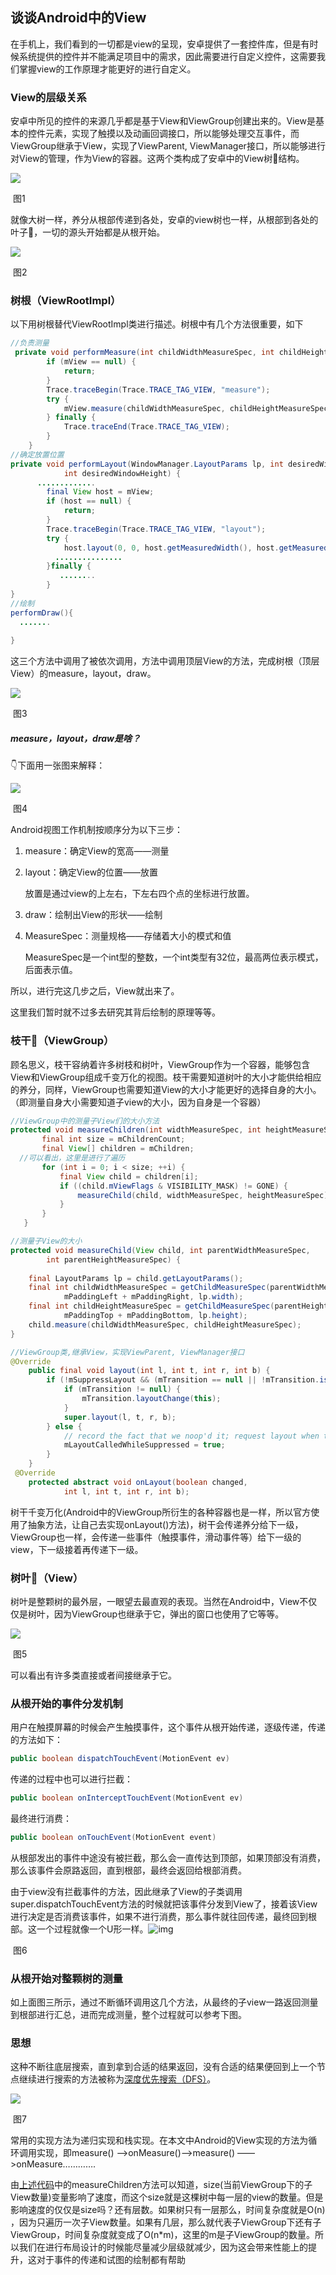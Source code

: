 ## 谈谈Android中的View

在手机上，我们看到的一切都是view的呈现，安卓提供了一套控件库，但是有时候系统提供的控件并不能满足项目中的需求，因此需要进行自定义控件，这需要我们掌握view的工作原理才能更好的进行自定义。

### View的层级关系

安卓中所见的控件的来源几乎都是基于View和ViewGroup创建出来的。View是基本的控件元素，实现了触摸以及动画回调接口，所以能够处理交互事件，而ViewGroup继承于View，实现了ViewParent, ViewManager接口，所以能够进行对View的管理，作为View的容器。这两个类构成了安卓中的View树🌲结构。



![](https://timgsa.baidu.com/timg?image&quality=80&size=b9999_10000&sec=1564426878011&di=f4d5a90c07506902e12f52ba3a0df79e&imgtype=0&src=http%3A%2F%2F5b0988e595225.cdn.sohucs.com%2Fimages%2F20190629%2F53e1723c2b9a496dafe993c5215364fa.jpeg)

​																								图1

就像大树一样，养分从根部传递到各处，安卓的view树也一样，从根部到各处的叶子🍃，一切的源头开始都是从根开始。

![](https://img-blog.csdn.net/20160408105916977)

​																						图2

### 树根（ViewRootImpl）

以下用树根替代ViewRootImpl类进行描述。树根中有几个方法很重要，如下

```java
//负责测量
 private void performMeasure(int childWidthMeasureSpec, int childHeightMeasureSpec) {
        if (mView == null) {
            return;
        }
        Trace.traceBegin(Trace.TRACE_TAG_VIEW, "measure");
        try {
            mView.measure(childWidthMeasureSpec, childHeightMeasureSpec);
        } finally {
            Trace.traceEnd(Trace.TRACE_TAG_VIEW);
        }
    }
//确定放置位置
private void performLayout(WindowManager.LayoutParams lp, int desiredWindowWidth,
            int desiredWindowHeight) {
      .............
        final View host = mView;
        if (host == null) {
            return;
        }
        Trace.traceBegin(Trace.TRACE_TAG_VIEW, "layout");
        try {
            host.layout(0, 0, host.getMeasuredWidth(), host.getMeasuredHeight());
          ...............
        }finally {
           ........
        }
}
//绘制
performDraw(){
  .......
    
}
```

这三个方法中调用了被依次调用，方法中调用顶层View的方法，完成树根（顶层View）的measure，layout，draw。

![](http://image.webreader.duokan.com/mfsv2/download/fdsc3/p01s50KI6XvJ/wPxRNtLOeLwo2E.jpg?thumb=1024x&scale=auto)

​																						图3



##### measure，layout，draw是啥？

👇下面用一张图来解释：

![](https://img-blog.csdn.net/20170119233820894?watermark/2/text/aHR0cDovL2Jsb2cuY3Nkbi5uZXQvcXFfMzAzNzk2ODk=/font/5a6L5L2T/fontsize/400/fill/I0JBQkFCMA==/dissolve/70/gravity/SouthEast)

​																							图4

Android视图工作机制按顺序分为以下三步：

1. measure：确定View的宽高——测量

2. layout：确定View的位置——放置

   放置是通过view的上左右，下左右四个点的坐标进行放置。

3. draw：绘制出View的形状——绘制

4. MeasureSpec：测量规格——存储着大小的模式和值

   MeasureSpec是一个int型的整数，一个int类型有32位，最高两位表示模式，后面表示值。

所以，进行完这几步之后，View就出来了。

这里我们暂时就不过多去研究其背后绘制的原理等等。

### 枝干🌿（ViewGroup）

顾名思义，枝干容纳着许多树枝和树叶，ViewGroup作为一个容器，能够包含View和ViewGroup组成千变万化的视图。枝干需要知道树叶的大小才能供给相应的养分，同样，ViewGroup也需要知道View的大小才能更好的选择自身的大小。（即测量自身大小需要知道子view的大小，因为自身是一个容器）

```java
//ViewGroup中的测量子View们的大小方法
protected void measureChildren(int widthMeasureSpec, int heightMeasureSpec) {
       final int size = mChildrenCount;
       final View[] children = mChildren;
  //可以看出，这里是进行了遍历
       for (int i = 0; i < size; ++i) {
           final View child = children[i];
           if ((child.mViewFlags & VISIBILITY_MASK) != GONE) {
               measureChild(child, widthMeasureSpec, heightMeasureSpec);
           }
       }
   }

//测量子View的大小
protected void measureChild(View child, int parentWidthMeasureSpec,
        int parentHeightMeasureSpec) {
    
    final LayoutParams lp = child.getLayoutParams();
    final int childWidthMeasureSpec = getChildMeasureSpec(parentWidthMeasureSpec,
            mPaddingLeft + mPaddingRight, lp.width);
    final int childHeightMeasureSpec = getChildMeasureSpec(parentHeightMeasureSpec,
            mPaddingTop + mPaddingBottom, lp.height);
    child.measure(childWidthMeasureSpec, childHeightMeasureSpec);
}

//ViewGroup类,继承View，实现ViewParent, ViewManager接口
@Override
    public final void layout(int l, int t, int r, int b) {
        if (!mSuppressLayout && (mTransition == null || !mTransition.isChangingLayout())) {
            if (mTransition != null) {
                mTransition.layoutChange(this);
            }
            super.layout(l, t, r, b);
        } else {
            // record the fact that we noop'd it; request layout when transition finishes
            mLayoutCalledWhileSuppressed = true;
        }
    }
 @Override
    protected abstract void onLayout(boolean changed,
            int l, int t, int r, int b);
```

树干千变万化(Android中的ViewGroup所衍生的各种容器也是一样，所以官方使用了抽象方法，让自己去实现onLayout()方法)，树干会传递养分给下一级，ViewGroup也一样，会传递一些事件（触摸事件，滑动事件等）给下一级的view，下一级接着再传递下一级。

### 树叶🍂（View）

树叶是整颗树的最外层，一眼望去最直观的表现。当然在Android中，View不仅仅是树叶，因为ViewGroup也继承于它，弹出的窗口也使用了它等等。

![](http://github.com/callmexiaolu/callmexiaolu.github.io/raw/master/img/post-shared-1.png)

​																							图5

可以看出有许多类直接或者间接继承于它。

### 从根开始的事件分发机制

用户在触摸屏幕的时候会产生触摸事件，这个事件从根开始传递，逐级传递，传递的方法如下：

```java
public boolean dispatchTouchEvent(MotionEvent ev)
```

传递的过程中也可以进行拦截：

```java
public boolean onInterceptTouchEvent(MotionEvent ev) 
```

最终进行消费：

```java
public boolean onTouchEvent(MotionEvent event)
```

从根部发出的事件中途没有被拦截，那么会一直传达到顶部，如果顶部没有消费，那么该事件会原路返回，直到根部，最终会返回给根部消费。

由于view没有拦截事件的方法，因此继承了View的子类调用super.dispatchTouchEvent方法的时候就把该事件分发到View了，接着该View进行决定是否消费该事件，如果不进行消费，那么事件就往回传递，最终回到根部。这一个过程就像一个U形一样。![img](http://github.com/callmexiaolu/callmexiaolu.github.io/raw/master/img/post-shared-2.png)

​																								图6

### 从根开始对整颗树的测量

如上面图三所示，通过不断循环调用这几个方法，从最终的子view一路返回测量到根部进行汇总，进而完成测量，整个过程就可以参考下图。

### 思想

这种不断往底层搜索，直到拿到合适的结果返回，没有合适的结果便回到上一个节点继续进行搜索的方法被称为[深度优先搜索（DFS）]([https://baike.baidu.com/item/%E6%B7%B1%E5%BA%A6%E4%BC%98%E5%85%88%E6%90%9C%E7%B4%A2/5224976](https://baike.baidu.com/item/深度优先搜索/5224976))。

![](https://gss0.bdstatic.com/-4o3dSag_xI4khGkpoWK1HF6hhy/baike/c0%3Dbaike80%2C5%2C5%2C80%2C26/sign=d0a66a1c97dda144ce0464e0d3debbc7/0ff41bd5ad6eddc48dab7af439dbb6fd52663375.jpg)

​																							图7

常用的实现方法为递归实现和栈实现。在本文中Android的View实现的方法为循环调用实现，即measure() ——>onMeasure()——>measure() ——>onMeasure………….

由[上述代码](#枝干🌿（ViewGroup）)中的measureChildren方法可以知道，size(当前ViewGroup下的子View数量)变量影响了速度，而这个size就是这棵树中每一层的view的数量。但是影响速度的仅仅是size吗？还有层数。如果树只有一层那么，时间复杂度就是O(n) ，因为只遍历一次子View数量。如果有几层，那么就代表子ViewGroup下还有子ViewGroup，时间复杂度就变成了O(n*m)，这里的m是子ViewGroup的数量。所以我们在进行布局设计的时候能尽量减少层级就减少，因为这会带来性能上的提升，这对于事件的传递和试图的绘制都有帮助

